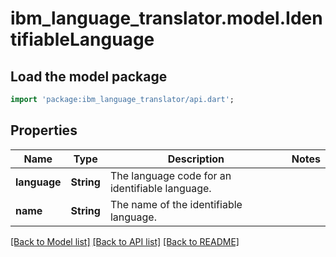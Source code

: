 # ibm_language_translator.model.IdentifiableLanguage

## Load the model package
```dart
import 'package:ibm_language_translator/api.dart';
```

## Properties
Name | Type | Description | Notes
------------ | ------------- | ------------- | -------------
**language** | **String** | The language code for an identifiable language. | 
**name** | **String** | The name of the identifiable language. | 

[[Back to Model list]](../../README.md#documentation-for-models) [[Back to API list]](../../README.md#documentation-for-api-endpoints) [[Back to README]](../../README.md)


